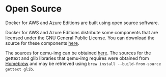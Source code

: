<!--[metadata]>
+++
title = "Open Source"
description = "Docker for AWS Azure Open Source"
keywords = ["iaas, aws, azure, oss"]
[menu.main]
identifier="faq-oss"
parent = "docs-aws-azure-faq"
name = "Open Source"
weight="150"
+++
<![end-metadata]-->

# Open Source

Docker for AWS and Azure Editions are built using open source software.

Docker for AWS and Azure Editions distribute some components that are licensed under the GNU General Public License. You can download the source for these components [here](https://download.docker.com/opensource/License.tar.gz).

The sources for qemu-img can be obtained [here](http://wiki.qemu-project.org/download/qemu-2.4.1.tar.bz2). The sources for the gettext and glib libraries that qemu-img requires were obtained from [Homebrew](https://brew.sh/) and may be retrieved using `brew install --build-from-source gettext glib`.